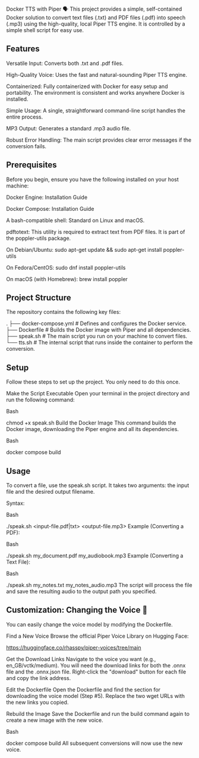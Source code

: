 Docker TTS with Piper 🗣️
This project provides a simple, self-contained Docker solution to convert text files (.txt) and PDF files (.pdf) into speech (.mp3) using the high-quality, local Piper TTS engine. It is controlled by a simple shell script for easy use.

## Features
Versatile Input: Converts both .txt and .pdf files.

High-Quality Voice: Uses the fast and natural-sounding Piper TTS engine.

Containerized: Fully containerized with Docker for easy setup and portability. The environment is consistent and works anywhere Docker is installed.

Simple Usage: A single, straightforward command-line script handles the entire process.

MP3 Output: Generates a standard .mp3 audio file.

Robust Error Handling: The main script provides clear error messages if the conversion fails.

## Prerequisites
Before you begin, ensure you have the following installed on your host machine:

Docker Engine: Installation Guide

Docker Compose: Installation Guide

A bash-compatible shell: Standard on Linux and macOS.

pdftotext: This utility is required to extract text from PDF files. It is part of the poppler-utils package.

On Debian/Ubuntu: sudo apt-get update && sudo apt-get install poppler-utils

On Fedora/CentOS: sudo dnf install poppler-utils

On macOS (with Homebrew): brew install poppler

## Project Structure
The repository contains the following key files:

.
├── docker-compose.yml   # Defines and configures the Docker service.
├── Dockerfile           # Builds the Docker image with Piper and all dependencies.
├── speak.sh             # The main script you run on your machine to convert files.
└── tts.sh               # The internal script that runs inside the container to perform the conversion.
## Setup
Follow these steps to set up the project. You only need to do this once.

Make the Script Executable Open your terminal in the project directory and run the following command:

Bash

chmod +x speak.sh
Build the Docker Image This command builds the Docker image, downloading the Piper engine and all its dependencies.

Bash

docker compose build
## Usage
To convert a file, use the speak.sh script. It takes two arguments: the input file and the desired output filename.

Syntax:

Bash

./speak.sh <input-file.pdf|txt> <output-file.mp3>
Example (Converting a PDF):

Bash

./speak.sh my_document.pdf my_audiobook.mp3
Example (Converting a Text File):

Bash

./speak.sh my_notes.txt my_notes_audio.mp3
The script will process the file and save the resulting audio to the output path you specified.

## Customization: Changing the Voice 🎤
You can easily change the voice model by modifying the Dockerfile.

Find a New Voice Browse the official Piper Voice Library on Hugging Face:

https://huggingface.co/rhasspy/piper-voices/tree/main

Get the Download Links Navigate to the voice you want (e.g., en_GB/vctk/medium). You will need the download links for both the .onnx file and the .onnx.json file. Right-click the "download" button for each file and copy the link address.

Edit the Dockerfile Open the Dockerfile and find the section for downloading the voice model (Step #5). Replace the two wget URLs with the new links you copied.

Rebuild the Image Save the Dockerfile and run the build command again to create a new image with the new voice.

Bash

docker compose build
All subsequent conversions will now use the new voice.
